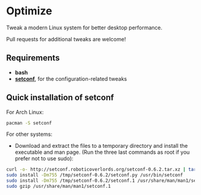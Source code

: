 Optimize
========

Tweak a modern Linux system for better desktop performance.

Pull requests for additional tweaks are welcome!


Requirements
------------

* **bash**
* **<a href="http://setconf.roboticoverlords.org">setconf</a>**, for the configuration-related tweaks


Quick installation of setconf
-----------------------------

For Arch Linux:

```bash
pacman -S setconf
```

For other systems:

* Download and extract the files to a temporary directory and install the executable and man page. (Run the three last commands as root if you prefer not to use sudo):

```bash
curl -o- http://setconf.roboticoverlords.org/setconf-0.6.2.tar.xz | tar JxC /tmp
sudo install -Dm755 /tmp/setconf-0.6.2/setconf.py /usr/bin/setconf
sudo install -Dm755 /tmp/setconf-0.6.2/setconf.1 /usr/share/man/man1/setconf.1
sudo gzip /usr/share/man/man1/setconf.1
```

